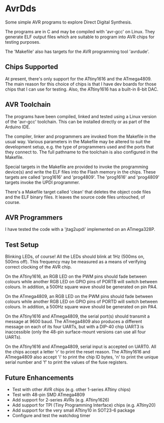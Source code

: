 # AvrDds

Some simple AVR programs to explore Direct Digital Synthesis.

The programs are in C and may be compiled with 'avr-gcc' on Linux.
They generate ELF output files which are suitable to program into
AVR chips for testing purposes.

The 'Makefile' also has targets for the AVR programming tool 'avrdude'.

## Chips Supported

At present, there's only support for the ATtiny1616 and the ATmega4809.
The main reason for this choice of chips is that I have dev boards
for those chips that I can use for testing.
Also, the ATtiny1616 has a built-in 8-bit DAC.

## AVR Toolchain

The programs have been compiled, linked and tested using a Linux version
of the 'avr-gcc' toolchain.
This can be installed directly or as part of the Arduino IDE.

The compiler, linker and programmers are invoked from the Makefile in
the usual way.
Various parameters in the Makefile may be altered to suit the development
setup, e.g. the type of programmers used and the ports that they connect to.
The full pathname to the toolchain is also configured in the Makefile.

Special targets in the Makefile are provided to invoke the programming
device(s) and write the ELF files into the Flash memory in the chips.
These targets are called 'prog1616' and 'prog4809'.
The 'prog1616' and 'prog4809' targets invoke the UPDI programmer.

There's a Makefile target called 'clean' that deletes the object code files
and the ELF binary files.
It leaves the source code files untouched, of course.

## AVR Programmers

I have tested the code with a 'jtag2updi' implemented on an ATmega328P.

## Test Setup

Blinking LEDs, of course!
All the LEDs should blink at 1Hz (500ms on, 500ms off).
This frequency may be measured as a means of verifying correct
clocking of the AVR chip.

On the ATtiny1616, an RGB LED on the PWM pins should fade between colours
while another RGB LED on GPIO pins of PORTB will switch between colours.
In addition, a 500Hz square wave should be generated on pin PA4.

On the ATmega4809, an RGB LED on the PWM pins should fade between colours
while another RGB LED on GPIO pins of PORTD will switch between colours.
In addition, a 500Hz square wave should be generated on pin PA4.

On the ATtiny1616 and ATmega4809,
the serial port(s) should transmit a message at 9600 baud.
The ATmega4809 also produces a different message on each of its four
UARTs, but with a DIP-40 chip UART3 is inaccessible (only the 48-pin
surface-mount versions can use all four UARTs).

On the ATtiny1616 and ATmega4809,
serial input is accepted on UART0.
All the chips accept a letter 'r' to print the reset reason.
The ATtiny1616 and ATmega4809 also accept 'i' to print the chip ID
bytes, 'n' to print the unique serial number and 'f' to print the
values of the fuse registers.

## Future Enhancements

* Test with other AVR chips (e.g. other 1-series ATtiny chips)
* Test with 48-pin SMD ATmega4809
* Add support for 2-series AVRs (e.g. ATtiny1626)
* Add support for TPI (Tiny Programming Interface) chips (e.g. ATtiny20)
* Add support for the very small ATtiny10 in SOT23-6 package
* Configure and test the watchdog timer


